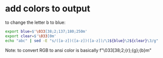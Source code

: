# add colors to output

to change the letter b to blue:

```bash
export blue=$'\033[38;2;137;180;250m'
export clear=$'\033[0m'
echo "abc" | sed -E "s/([a-z])([a-z])([a-z])/\1${blue}\2${clear}\3/g"
```

Note: to convert RGB to ansi color is basically f"\033[38;2;{r};{g};{b}m"

